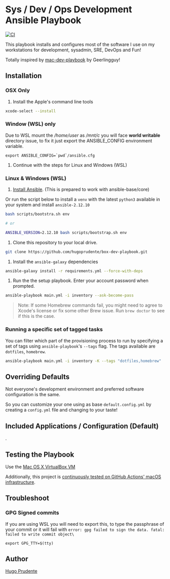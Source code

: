 # Sys / Dev / Ops Development Ansible Playbook

[![CI][badge-gh-actions]][link-gh-actions]

This playbook installs and configures most of the software I use on my workstations for development, sysadmin, SRE, DevOps and Fun!

Totally inspired by [mac-dev-playbook](https://github.com/geerlingguy/mac-dev-playbook) by Geerlingguy!

## Installation

### OSX Only

1. Install the Apple's command line tools

```bash
xcode-select --install
```

### Window (WSL) only

Due to WSL mount the */home/user* as */mnt/c* you will face **world writable** directory issue, to fix it just export the ANSIBLE_CONFIG environment variable.

```
export ANSIBLE_CONFIG=`pwd`/ansible.cfg
```

1. Continue with the steps for Linux and Windows (WSL)

### Linux & Windows (WSL)

1. [Install Ansible](http://docs.ansible.com/intro_installation.html). (This is prepared to work with ansible-base/core)

Or run the script below to install a `venv` with the latest `python3` available in your system and install `ansible-2.12.10`

```bash
bash scripts/bootstra.sh env

# or

ANSIBLE_VERSION=2.12.10 bash scripts/bootstrap.sh env
```

1. Clone this repository to your local drive.

```bash
git clone https://github.com/hugoprudente/box-dev-playbook.git
```

1. Install the `ansible-galaxy` dependencies

```bash
ansible-galaxy install -r requirements.yml --force-with-deps
```

1. Run the the setup playbook. Enter your account password when prompted.

```bash 
ansible-playbook main.yml -i inventory --ask-become-pass
```

> Note: If some Homebrew commands fail, you might need to agree to Xcode's license or fix some other Brew issue. Run `brew doctor` to see if this is the case.

### Running a specific set of tagged tasks

You can filter which part of the provisioning process to run by specifying a set of tags using `ansible-playbook`'s `--tags` flag. The tags available are `dotfiles`, `homebrew`.

```bash
ansible-playbook main.yml -i inventory -K --tags "dotfiles,homebrew"
```

## Overriding Defaults

Not everyone's development environment and preferred software configuration is the same.

So you can customize your one using as base `default.config.yml` by creating a `config.yml` file and changing to your taste!

## Included Applications / Configuration (Default)

.

## Testing the Playbook

Use the [Mac OS X VirtualBox VM](https://github.com/geerlingguy/macos-virtualbox-vm)

Additionally, this project is [continuously tested on GitHub Actions' macOS infrastructure](https://github.com/hugoprudente/box-dev-playbook/actions?query=workflow%3ACI).

## Troubleshoot

### GPG Signed commits

If you are using WSL you will need to export this, to type the passphrase of your commit or it will fail with `error: gpg failed to sign the data. fatal: failed to write commit object\`

```
export GPG_TTY=$(tty)
```


## Author

[Hugo Prudente](hugo.kenshin+github@gmail.com)

[badge-gh-actions]: https://github.com/hugoprudente/box-dev-playbook/workflows/CI/badge.svg?event=push
[link-gh-actions]: https://github.com/hugoprudente/box-dev-playbook/actions?query=workflow%3ACI
